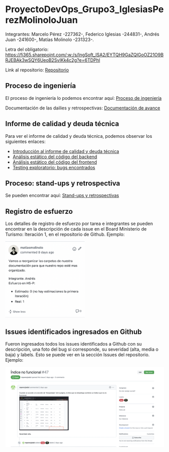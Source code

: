 # ProyectoDevOps_Grupo3_IglesiasPerezMolinoloJuan

Integrantes: Marcelo Pérez -227362-, Federico Iglesias -244831-, Andrés Juan -241600-, Matías Molinolo -231323-.

Letra del obligatorio: https://fi365.sharepoint.com/:w:/s/IngSoft_ISA2/EYTQH9GaZQlGoOZ21O9BRJEBAk3wSQY6UeoB2SvIKk4c2g?e=6TDPhl

Link al repositorio: [Repositorio](https://github.com/figlesias221/ProyectoDevOps_Grupo3_IglesiasPerezMolinoloJuan)

## Proceso de ingeniería

El proceso de ingeniería lo podemos encontrar aquí: [Proceso de ingeniería](./Documentos/ProcesoIngenieria.md)

Documentación de las dailies y retrospectivas: [Documentación de avance](./Documentos/DocAvance.md)

## Informe de calidad y deuda técnica

Para ver el informe de calidad y deuda técnica, podemos observar los siguientes enlaces:
- [Introducción al informe de calidad y deuda técnica](./Documentos/IntroduccionInformeCalidad.md)
- [Análisis estático del código del backend](./Documentos/AnalisisEstaticoCodigoBackEnd.md)
- [Análisis estático del código del frontend](./Documentos/AnalisisEstaticoCodigoFrontEnd.md)
- [Testing exploratorio: bugs encontrados](./Documentos/TestingExploratorio.md)

## Proceso: stand-ups y retrospectiva

Se pueden encontrar aquí: [Stand-ups y retrospectivas](./Documentos/DocAvance.md)

## Registro de esfuerzo

Los detalles de registro de esfuerzo por tarea e integrantes se pueden encontrar en la descripción de cada issue en el Board Ministerio de Turismo: Iteración 1, en el repositorio de Github. Ejemplo:

<img src="./Imagenes/registroEsfuerzo.png" alt="img" style="width:250px;"/>

## Issues identificados ingresados en Github

Fueron ingresados todos los issues identificados a Github con su descripción, una foto del bug si corresponde, su severidad (alta, media o baja) y labels. Esto se puede ver en la sección Issues del repositorio. Ejemplo:


<img src="./Imagenes/bugEnGithub.png" alt="img" style="width:500px;"/>
